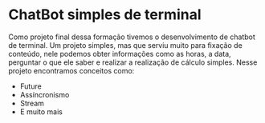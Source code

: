 # ChatBot simples de terminal

Como projeto final dessa formação tivemos o desenvolvimento de chatbot de terminal. Um projeto simples, mas que serviu muito para fixação de conteúdo, nele podemos obter informações como as horas, a data, perguntar o que ele saber e realizar a realização de cálculo simples. Nesse projeto encontramos conceitos como:

- Future
- Assíncronismo
- Stream
- E muito mais
